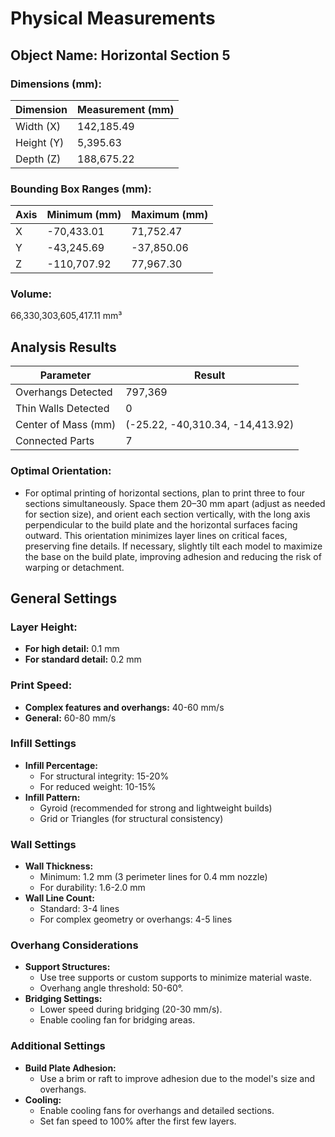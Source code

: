 
# Physical Measurements

## Object Name: Horizontal Section 5

### Dimensions (mm):
| Dimension  | Measurement (mm) |
|------------|------------------|
| Width (X)  | 142,185.49       |
| Height (Y) | 5,395.63         |
| Depth (Z)  | 188,675.22       |

### Bounding Box Ranges (mm):
| Axis | Minimum (mm) | Maximum (mm) |
|------|--------------|--------------|
| X    | -70,433.01   | 71,752.47    |
| Y    | -43,245.69   | -37,850.06   |
| Z    | -110,707.92  | 77,967.30    |

### Volume:
66,330,303,605,417.11 mm³

## Analysis Results

| Parameter           | Result                           |
|---------------------|----------------------------------|
| Overhangs Detected  | 797,369                          |
| Thin Walls Detected | 0                                |
| Center of Mass (mm) | (-25.22, -40,310.34, -14,413.92) |
| Connected Parts     | 7                                |

### Optimal Orientation:
- For optimal printing of horizontal sections, plan to print three to four sections simultaneously. Space them 20–30 mm apart (adjust as needed for section size), and orient each section vertically, with the long axis perpendicular to the build plate and the horizontal surfaces facing outward. This orientation minimizes layer lines on critical faces, preserving fine details. If necessary, slightly tilt each model to maximize the base on the build plate, improving adhesion and reducing the risk of warping or detachment.

## General Settings

### Layer Height:
- **For high detail:** 0.1 mm
- **For standard detail:** 0.2 mm

### Print Speed:
- **Complex features and overhangs:** 40-60 mm/s
- **General:** 60-80 mm/s

### Infill Settings
- **Infill Percentage:**
  - For structural integrity: 15-20%
  - For reduced weight: 10-15%
- **Infill Pattern:**
  - Gyroid (recommended for strong and lightweight builds)
  - Grid or Triangles (for structural consistency)

### Wall Settings
- **Wall Thickness:**
  - Minimum: 1.2 mm (3 perimeter lines for 0.4 mm nozzle)
  - For durability: 1.6-2.0 mm
- **Wall Line Count:**  
  - Standard: 3-4 lines  
  - For complex geometry or overhangs: 4-5 lines  

### Overhang Considerations
- **Support Structures:**  
  - Use tree supports or custom supports to minimize material waste.  
  - Overhang angle threshold: 50-60°.
- **Bridging Settings:**  
  - Lower speed during bridging (20-30 mm/s).  
  - Enable cooling fan for bridging areas.

### Additional Settings
- **Build Plate Adhesion:**  
  - Use a brim or raft to improve adhesion due to the model's size and overhangs.
- **Cooling:**  
  - Enable cooling fans for overhangs and detailed sections.  
  - Set fan speed to 100% after the first few layers.
